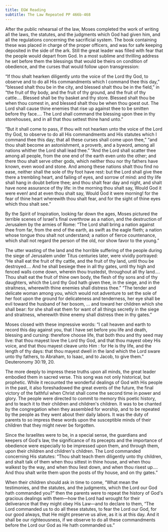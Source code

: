 ```yaml
---
title: EGW Reading
subtitle: The Law Repeated PP 466b-468
---
```


After the public rehearsal of the law, Moses completed the work of writing all the laws, the statutes, and the judgments which God had given him, and all the regulations concerning the sacrificial system. The book containing these was placed in charge of the proper officers, and was for safe keeping deposited in the side of the ark. Still the great leader was filled with fear that the people would depart from God. In a most sublime and thrilling address he set before them the blessings that would be theirs on condition of obedience, and the curses that would follow upon transgression:

“If thou shalt hearken diligently unto the voice of the Lord thy God, to observe and to do all His commandments which I command thee this day,” “blessed shalt thou be in the city, and blessed shalt thou be in the field,” in “the fruit of thy body, and the fruit of thy ground, and the fruit of thy cattle.... Blessed shall be thy basket and thy store. Blessed shalt thou be when thou comest in, and blessed shalt thou be when thou goest out. The Lord shall cause thine enemies that rise up against thee to be smitten before thy face.... The Lord shall command the blessing upon thee in thy storehouses, and in all that thou settest thine hand unto.”

“But it shall come to pass, if thou wilt not hearken unto the voice of the Lord thy God, to observe to do all His commandments and His statutes which I command thee this day; that all these curses shall come upon thee,” “and thou shalt become an astonishment, a proverb, and a byword, among all nations whither the Lord shall lead thee.” “And the Lord shall scatter thee among all people, from the one end of the earth even unto the other; and there thou shalt serve other gods, which neither thou nor thy fathers have known, even wood and stone. And among these nations shalt thou find no ease, neither shall the sole of thy foot have rest: but the Lord shall give thee there a trembling heart, and failing of eyes, and sorrow of mind: and thy life shall hang in doubt before thee; and thou shalt fear day and night, and shalt have none assurance of thy life: in the morning thou shalt say, Would God it were even! and at even thou shalt say, Would God it were morning! for the fear of thine heart wherewith thou shalt fear, and for the sight of thine eyes which thou shalt see.”

By the Spirit of Inspiration, looking far down the ages, Moses pictured the terrible scenes of Israel's final overthrow as a nation, and the destruction of Jerusalem by the armies of Rome: “The Lord shall bring a nation against thee from far, from the end of the earth, as swift as the eagle flieth; a nation whose tongue thou shalt not understand; a nation of fierce countenance, which shall not regard the person of the old, nor show favor to the young.”

The utter wasting of the land and the horrible suffering of the people during the siege of Jerusalem under Titus centuries later, were vividly portrayed: “He shall eat the fruit of thy cattle, and the fruit of thy land, until thou be destroyed.... And he shall besiege thee in all thy gates, until thy high and fenced walls come down, wherein thou trustedst, throughout all thy land.... Thou shalt eat the fruit of thine own body, the flesh of thy sons and of thy daughters, which the Lord thy God hath given thee, in the siege, and in the straitness, wherewith thine enemies shall distress thee.” “The tender and delicate woman among you, which would not adventure to set the sole of her foot upon the ground for delicateness and tenderness, her eye shall be evil toward the husband of her bosom, ... and toward her children which she shall bear: for she shall eat them for want of all things secretly in the siege and straitness, wherewith thine enemy shall distress thee in thy gates.”

Moses closed with these impressive words: “I call heaven and earth to record this day against you, that I have set before you life and death, blessing and cursing: therefore choose life, that both thou and thy seed may live: that thou mayest love the Lord thy God, and that thou mayest obey His voice, and that thou mayest cleave unto Him : for He is thy life, and the length of thy days: that thou mayest dwell in the land which the Lord sware unto thy fathers, to Abraham, to Isaac, and to Jacob, to give them.” Deuteronomy 30:19, 20.

The more deeply to impress these truths upon all minds, the great leader embodied them in sacred verse. This song was not only historical, but prophetic. While it recounted the wonderful dealings of God with His people in the past, it also foreshadowed the great events of the future, the final victory of the faithful when Christ shall come the second time in power and glory. The people were directed to commit to memory this poetic history, and to teach it to their children and children's children. It was to be chanted by the congregation when they assembled for worship, and to be repeated by the people as they went about their daily labors. It was the duty of parents to so impress these words upon the susceptible minds of their children that they might never be forgotten.

Since the Israelites were to be, in a special sense, the guardians and keepers of God's law, the significance of its precepts and the importance of obedience were especially to be impressed upon them, and through them, upon their children and children's children. The Lord commanded concerning His statutes: “Thou shalt teach them diligently unto thy children, and shalt talk of them when thou sittest in thine house, and when thou walkest by the way, and when thou liest down, and when thou risest up.... And thou shalt write them upon the posts of thy house, and on thy gates.”

When their children should ask in time to come, “What mean the testimonies, and the statutes, and the judgments, which the Lord our God hath commanded you?” then the parents were to repeat the history of God's gracious dealings with them—how the Lord had wrought for their deliverance that they might obey His Law—and to declare to them, “The Lord commanded us to do all these statutes, to fear the Lord our God, for our good always, that He might preserve us alive, as it is at this day. And it shall be our righteousness, if we observe to do all these commandments before the Lord our God as He hath commanded us.”
